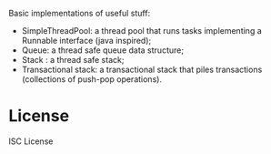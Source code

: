 Basic implementations of useful stuff:
- SimpleThreadPool: a thread pool that runs tasks implementing a Runnable interface (java inspired);
- Queue: a thread safe queue data structure;
- Stack : a thread safe stack;
- Transactional stack: a transactional stack that piles transactions (collections of push-pop operations).

# License

ISC License